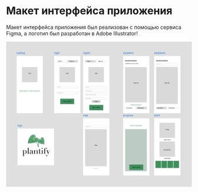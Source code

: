 # Макет интерфейса приложения

Макет интерфейса приложения был реализован с помощью сервиса Figma, а логотип был разработан в Adobe Illustrator!

![](https://github.com/fpmi-tp2025/tpmp-gr9a-lab9-dead_end/blob/application_layout/application_layout.png)
